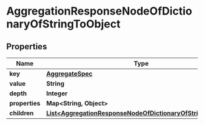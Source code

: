 

# AggregationResponseNodeOfDictionaryOfStringToObject

## Properties

Name | Type | Description | Notes
------------ | ------------- | ------------- | -------------
**key** | [**AggregateSpec**](AggregateSpec.md) |  |  [optional]
**value** | **String** |  |  [optional]
**depth** | **Integer** |  |  [optional]
**properties** | **Map&lt;String, Object&gt;** |  |  [optional]
**children** | [**List&lt;AggregationResponseNodeOfDictionaryOfStringToObject&gt;**](AggregationResponseNodeOfDictionaryOfStringToObject.md) |  |  [optional]



